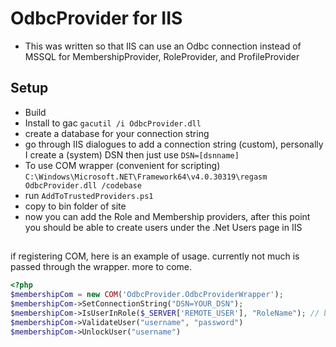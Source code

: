 # OdbcProvider for IIS
- This was written so that IIS can use an Odbc connection instead of MSSQL for MembershipProvider, RoleProvider, and ProfileProvider

## Setup
- Build
- Install to gac `gacutil /i OdbcProvider.dll`
- create a database for your connection string
- go through IIS dialogues to add a connection string (custom), personally I create a (system) DSN then just use `DSN=[dsnname]`
- To use COM wrapper (convenient for scripting) `C:\Windows\Microsoft.NET\Framework64\v4.0.30319\regasm OdbcProvider.dll /codebase`
- run `AddToTrustedProviders.ps1`
- copy to bin folder of site
- now you can add the Role and Membership providers, after this point you should be able to create users under the .Net Users page in IIS

##
if registering COM, here is an example of usage. currently not much is passed through the wrapper. more to come.
```php
<?php
$membershipCom = new COM('OdbcProvider.OdbcProviderWrapper');
$membershipCom->SetConnectionString("DSN=YOUR_DSN");
$membershipCom->IsUserInRole($_SERVER['REMOTE_USER'], "RoleName"); // bool
$membershipCom->ValidateUser("username", "password")
$membershipCom->UnlockUser("username")
```
